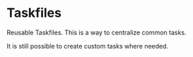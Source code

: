 # Taskfiles

Reusable Taskfiles. This is a way to centralize common tasks.

It is still possible to create custom tasks where needed.
